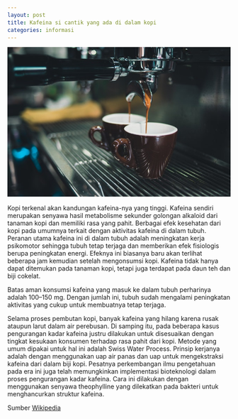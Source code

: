 ```yaml
---
layout: post
title: Kafeina si cantik yang ada di dalam kopi
categories: informasi
---
```


![warung-kopinank](/images/bg-1.jpg)

Kopi terkenal akan kandungan kafeina-nya yang tinggi. Kafeina sendiri merupakan senyawa hasil metabolisme sekunder golongan alkaloid dari tanaman kopi dan memiliki rasa yang pahit. Berbagai efek kesehatan dari kopi pada umumnya terkait dengan aktivitas kafeina di dalam tubuh. Peranan utama kafeina ini di dalam tubuh adalah meningkatan kerja psikomotor sehingga tubuh tetap terjaga dan memberikan efek fisiologis berupa peningkatan energi. Efeknya ini biasanya baru akan terlihat beberapa jam kemudian setelah mengonsumsi kopi. Kafeina tidak hanya dapat ditemukan pada tanaman kopi, tetapi juga terdapat pada daun teh dan biji cokelat.

Batas aman konsumsi kafeina yang masuk ke dalam tubuh perharinya adalah 100–150 mg. Dengan jumlah ini, tubuh sudah mengalami peningkatan aktivitas yang cukup untuk membuatnya tetap terjaga.

Selama proses pembutan kopi, banyak kafeina yang hilang karena rusak ataupun larut dalam air perebusan. Di samping itu, pada beberapa kasus pengurangan kadar kafeina justru dilakukan untuk disesuaikan dengan tingkat kesukaan konsumen terhadap rasa pahit dari kopi. Metode yang umum dipakai untuk hal ini adalah Swiss Water Process. Prinsip kerjanya adalah dengan menggunakan uap air panas dan uap untuk mengekstraksi kafeina dari dalam biji kopi. Pesatnya perkembangan ilmu pengetahuan pada era ini juga telah memungkinkan implementasi bioteknologi dalam proses pengurangan kadar kafeina. Cara ini dilakukan dengan menggunakan senyawa theophylline yang dilekatkan pada bakteri untuk menghancurkan struktur kafeina.

Sumber [Wikipedia](https://id.wikipedia.org/wiki/Kopi#Peranan_dalam_Tubuh)